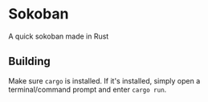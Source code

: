 # Sokoban
A quick sokoban made in Rust

## Building

Make sure `cargo` is installed. If it's installed, simply open a terminal/command prompt and enter `cargo run`.
